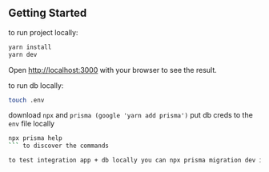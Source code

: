 ## Getting Started


to run project locally:

```bash
yarn install
yarn dev
```

Open [http://localhost:3000](http://localhost:3000) with your browser to see the result.

to run db locally:

```bash
touch .env
```

download `npx` and `prisma (google 'yarn add prisma')`
put db creds to the `env` file locally

```bash
npx prisma help
``` to discover the commands

to test integration app + db locally you can npx prisma migration dev i think


